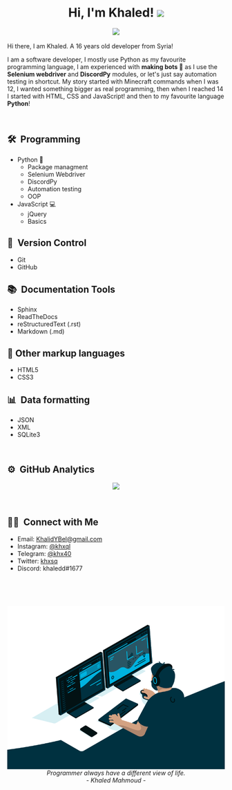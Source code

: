 <h1 align="center">Hi, I'm Khaled! <img src="https://media.giphy.com/media/TEnXkcsHrP4YedChhA/giphy.gif" width="35"></h1>
<p align="center">
  <a href="https://github.com/DenverCoder1/readme-typing-svg"><img src="https://readme-typing-svg.herokuapp.com?lines=Software+Developer;Python%20Expert;Algorithms%20|%20OOP%20;Always%20learning%20new%20things&center=true&width=500&height=50"></a>
</p>

Hi there, I am Khaled. A 16 years old developer from Syria!<br>

I am a software developer, I mostly use Python as my favourite programming language, I am experienced with **making bots 🤖** as I use the **Selenium webdriver** and **DiscordPy** modules, or let's just say automation testing in shortcut. My story started with Minecraft commands when I was 12, I wanted something bigger as real programming, then when I reached 14 I started with HTML, CSS and JavaScript! and then to my favourite language **Python**!

<br>

## 🛠 &nbsp;Programming

- Python 🐍
  - Package managment
  - Selenium Webdriver
  - DiscordPy
  - Automation testing
  - OOP
- JavaScript 💻
  - jQuery
  - Basics

## 📁 &nbsp;Version Control

- Git
- GitHub

## 📚 &nbsp;Documentation Tools

- Sphinx
- ReadTheDocs
- reStructuredText (.rst)
- Markdown (.md)

## 📄&nbsp;Other markup languages

- HTML5
- CSS3

## 📊 &nbsp;Data formatting 

- JSON
- XML
- SQLite3

<br>

## ⚙️ &nbsp;GitHub Analytics

<p align="center">
<a href="https://github.com/Kh4lidMD">
  <img height="180em" src="https://github-readme-stats-eight-theta.vercel.app/api?username=Kh4lidMD&show_icons=true&theme=algolia&include_all_commits=true&count_private=true"/>
</a>
</p>

<br>

## 🤝🏻 &nbsp;Connect with Me

- Email: KhalidYBel@gmail.com
- Instagram: [@khxql](https://www.instagram.com/khxql/)
- Telegram: [@khx40](https://t.me/khx40)
- Twitter: [khxsq](https://twitter.com/khxsq)
- Discord: khaledd#1677


<br><br><br>

<p align="center">
  <img src="https://raw.githubusercontent.com/shameemreza/shameemreza/master/code.gif" style="float: right;">
  <br>
  <i>Programmer always have a different view of life.</i>
  <br>
  <i>- Khaled Mahmoud -</i>
</p>
